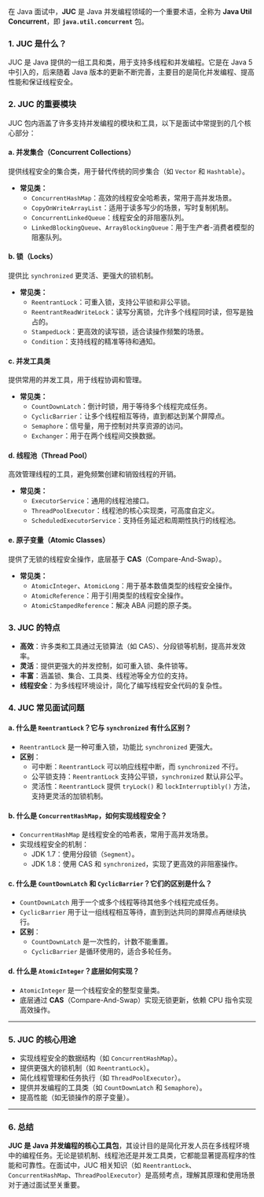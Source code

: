 在 Java 面试中，**JUC** 是 Java 并发编程领域的一个重要术语，全称为 **Java Util Concurrent**，即 **`java.util.concurrent`** 包。
### **1. JUC 是什么？**

JUC 是 Java 提供的一组工具和类，用于支持多线程和并发编程。它是在 Java 5 中引入的，后来随着 Java 版本的更新不断完善，主要目的是简化并发编程、提高性能和保证线程安全。

### **2. JUC 的重要模块**

JUC 包内涵盖了许多支持并发编程的模块和工具，以下是面试中常提到的几个核心部分：

#### **a. 并发集合（Concurrent Collections）**

提供线程安全的集合类，用于替代传统的同步集合（如 `Vector` 和 `Hashtable`）。

- **常见类：**
    - `ConcurrentHashMap`：高效的线程安全哈希表，常用于高并发场景。
    - `CopyOnWriteArrayList`：适用于读多写少的场景，写时复制机制。
    - `ConcurrentLinkedQueue`：线程安全的非阻塞队列。
    - `LinkedBlockingQueue`、`ArrayBlockingQueue`：用于生产者-消费者模型的阻塞队列。

#### **b. 锁（Locks）**

提供比 `synchronized` 更灵活、更强大的锁机制。

- **常见类：**
    - `ReentrantLock`：可重入锁，支持公平锁和非公平锁。
    - `ReentrantReadWriteLock`：读写分离锁，允许多个线程同时读，但写是独占的。
    - `StampedLock`：更高效的读写锁，适合读操作频繁的场景。
    - `Condition`：支持线程的精准等待和通知。

#### **c. 并发工具类**

提供常用的并发工具，用于线程协调和管理。

- **常见类：**
    - `CountDownLatch`：倒计时锁，用于等待多个线程完成任务。
    - `CyclicBarrier`：让多个线程相互等待，直到都达到某个屏障点。
    - `Semaphore`：信号量，用于控制对共享资源的访问。
    - `Exchanger`：用于在两个线程间交换数据。

#### **d. 线程池（Thread Pool）**

高效管理线程的工具，避免频繁创建和销毁线程的开销。

- **常见类：**
    - `ExecutorService`：通用的线程池接口。
    - `ThreadPoolExecutor`：线程池的核心实现类，可高度自定义。
    - `ScheduledExecutorService`：支持任务延迟和周期性执行的线程池。

#### **e. 原子变量（Atomic Classes）**

提供了无锁的线程安全操作，底层基于 **CAS**（Compare-And-Swap）。

- **常见类：**
    - `AtomicInteger`、`AtomicLong`：用于基本数值类型的线程安全操作。
    - `AtomicReference`：用于引用类型的线程安全操作。
    - `AtomicStampedReference`：解决 ABA 问题的原子类。

### **3. JUC 的特点**

- **高效**：许多类和工具通过无锁算法（如 CAS）、分段锁等机制，提高并发效率。
- **灵活**：提供更强大的并发控制，如可重入锁、条件锁等。
- **丰富**：涵盖锁、集合、工具类、线程池等全方位的支持。
- **线程安全**：为多线程环境设计，简化了编写线程安全代码的复杂性。

### **4. JUC 常见面试问题**

#### **a. 什么是 `ReentrantLock`？它与 `synchronized` 有什么区别？**

- `ReentrantLock` 是一种可重入锁，功能比 `synchronized` 更强大。
- **区别**：
    - 可中断：`ReentrantLock` 可以响应线程中断，而 `synchronized` 不行。
    - 公平锁支持：`ReentrantLock` 支持公平锁，`synchronized` 默认非公平。
    - 灵活性：`ReentrantLock` 提供 `tryLock()` 和 `lockInterruptibly()` 方法，支持更灵活的加锁机制。

#### **b. 什么是 `ConcurrentHashMap`，如何实现线程安全？**

- `ConcurrentHashMap` 是线程安全的哈希表，常用于高并发场景。
- 实现线程安全的机制：
    - JDK 1.7：使用分段锁（`Segment`）。
    - JDK 1.8：使用 CAS 和 `synchronized`，实现了更高效的非阻塞操作。

#### **c. 什么是 `CountDownLatch` 和 `CyclicBarrier`？它们的区别是什么？**

- `CountDownLatch` 用于一个或多个线程等待其他多个线程完成任务。
- `CyclicBarrier` 用于让一组线程相互等待，直到到达共同的屏障点再继续执行。
- **区别**：
    - `CountDownLatch` 是一次性的，计数不能重置。
    - `CyclicBarrier` 是循环使用的，适合多轮任务。

#### **d. 什么是 `AtomicInteger`？底层如何实现？**

- `AtomicInteger` 是一个线程安全的整型变量类。
- 底层通过 **CAS**（Compare-And-Swap）实现无锁更新，依赖 CPU 指令实现高效操作。

---

### **5. JUC 的核心用途**

- 实现线程安全的数据结构（如 `ConcurrentHashMap`）。
- 提供更强大的锁机制（如 `ReentrantLock`）。
- 简化线程管理和任务执行（如 `ThreadPoolExecutor`）。
- 提供并发编程的工具类（如 `CountDownLatch` 和 `Semaphore`）。
- 提高性能（如无锁操作的原子变量）。

---

### **6. 总结**

**JUC 是 Java 并发编程的核心工具包**，其设计目的是简化开发人员在多线程环境中的编程任务。无论是锁机制、线程池还是并发工具类，它都能显著提高程序的性能和可靠性。在面试中，JUC 相关知识（如 `ReentrantLock`、`ConcurrentHashMap`、`ThreadPoolExecutor`）是高频考点，理解其原理和使用场景对于通过面试至关重要。